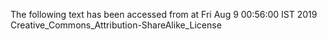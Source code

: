 The following text has been accessed from at Fri Aug 9 00:56:00 IST 2019
Creative_Commons_Attribution-ShareAlike_License
